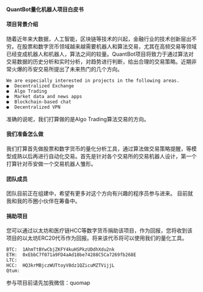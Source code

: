 #### QuantBot量化机器人项目白皮书

#### 项目背景介绍

随着近年来大数据，人工智能，区块链等技术的兴起，金融行业的技术创新层出不穷。在股票和数字货币领域越来越需要机器人和算法交易，尤其在高频交易等领域已经变成机器人和机器人，算法之间的较量。QuantBot项目将致力于通过算法对交易数据的历史分析和实时分析，对趋势进行判断，给出合理的交易策略。近期非常火爆的币安交易所提出了未来热门的几个方向。

````
We are especially interested in projects in the following areas.
●  Decentralized Exchange
●  Algo Trading
●  Market data and news apps
●  Blockchain-based chat
●  Decentralized VPN
````

准确的说呢，我们打算做的是Algo Trading算法交易的方向。

#### 我们准备怎么做

我们打算首先做股票和数字货币的量化分析工具，通过算法做交易策略提醒，等模型成熟以后再进行自动化交易。首先是针对各个交易所的交易机器人设计，第一个打算针对币安做一个交易机器人雏形。

#### 团队成员

团队目前正在组建中，希望有更多对这个方向有兴趣的程序员参与进来。 目前就我和我的币圈小伙伴在筹备中。

#### 捐助项目

您可以通过以太坊和医疗链HCC等数字货币捐助该项目，作为回报，您将收到该项目的以太坊ERC20代币作为回报。将来该代币将可以使用我们的量化工具。

```
BTC:  1AhmTtBYwCbjZKFY4kuHSPkzUDdhXdu2nk
ETH:  0xEbbC7f071a9FD4aAd18be74288C5Ca7269fb268E
LTC:  
HCC:  HQ3krMBjczWUTtoyV8dz1QZicuMZTVijjL
Qtum: 
```

参与项目前请先加我微信：quomap

